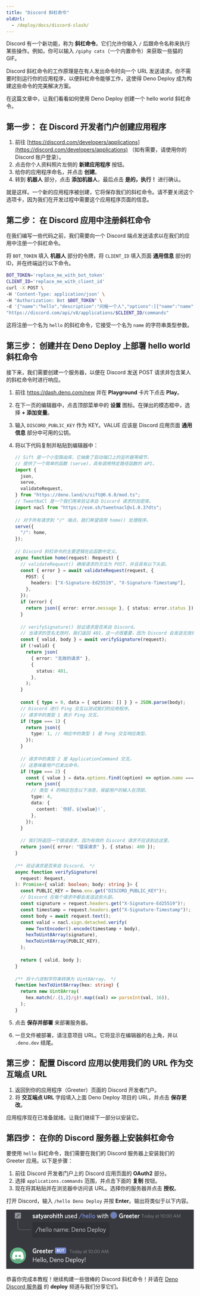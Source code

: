 ```yaml
---
title: "Discord 斜杠命令"
oldUrl:
  - /deploy/docs/discord-slash/
---
```


Discord 有一个新功能，称为 **斜杠命令**。它们允许你输入 `/` 后跟命令名称来执行某些操作。例如，你可以输入 `/giphy cats`（一个内置命令）来获取一些猫的 GIF。

Discord 斜杠命令的工作原理是在有人发出命令时向一个 URL 发送请求。你不需要时刻运行你的应用程序，以便斜杠命令能够工作，这使得 Deno Deploy 成为构建这些命令的完美解决方案。

在这篇文章中，让我们看看如何使用 Deno Deploy 创建一个 hello world 斜杠命令。

## **第一步：** 在 Discord 开发者门户创建应用程序

1. 前往 [https://discord.com/developers/applications](https://discord.com/developers/applications) （如有需要，请使用你的 Discord 账户登录）。
2. 点击你个人资料照片左侧的 **新建应用程序** 按钮。
3. 给你的应用程序命名，并点击 **创建**。
4. 转到 **机器人** 部分，点击 **添加机器人**，最后点击 **是的，执行！** 进行确认。

就是这样。一个新的应用程序被创建，它将保存我们的斜杠命令。请不要关闭这个选项卡，因为我们在开发过程中需要这个应用程序页面的信息。

## **第二步：** 在 Discord 应用中注册斜杠命令

在我们编写一些代码之前，我们需要向一个 Discord 端点发送请求以在我们的应用中注册一个斜杠命令。

将 `BOT_TOKEN` 填入 **机器人** 部分的令牌，将 `CLIENT_ID` 填入页面 **通用信息** 部分的 ID，并在终端运行以下命令。

```sh
BOT_TOKEN='replace_me_with_bot_token'
CLIENT_ID='replace_me_with_client_id'
curl -X POST \
-H 'Content-Type: application/json' \
-H "Authorization: Bot $BOT_TOKEN" \
-d '{"name":"hello","description":"问候一个人","options":[{"name":"name","description":"人的名字","type":3,"required":true}]}' \
"https://discord.com/api/v8/applications/$CLIENT_ID/commands"
```

这将注册一个名为 `hello` 的斜杠命令，它接受一个名为 `name` 的字符串类型参数。

## **第三步：** 创建并在 Deno Deploy 上部署 hello world 斜杠命令

接下来，我们需要创建一个服务器，以便在 Discord 发送 POST 请求并包含某人的斜杠命令时进行响应。

1. 前往 https://dash.deno.com/new 并在 **Playground** 卡片下点击 **Play**。
2. 在下一页的编辑器中，点击顶部菜单中的 **设置** 图标。在弹出的模态框中，选择 **+ 添加变量**。
3. 输入 `DISCORD_PUBLIC_KEY` 作为 KEY。VALUE 应该是 Discord 应用页面 **通用信息** 部分中可用的公钥。
4. 将以下代码复制并粘贴到编辑器中：

   ```ts
   // Sift 是一个小型路由库，它抽象了启动端口上的监听器等细节，
   // 提供了一个简单的函数 (serve)，具有调用特定路径函数的 API。
   import {
     json,
     serve,
     validateRequest,
   } from "https://deno.land/x/sift@0.6.0/mod.ts";
   // TweetNaCl 是一个我们用来验证来自 Discord 请求的加密库。
   import nacl from "https://esm.sh/tweetnacl@v1.0.3?dts";

   // 对于所有请求到 "/" 端点，我们希望调用 home() 处理程序。
   serve({
     "/": home,
   });

   // Discord 斜杠命令的主要逻辑在此函数中定义。
   async function home(request: Request) {
     // validateRequest() 确保请求的方法为 POST，并且具有以下头部。
     const { error } = await validateRequest(request, {
       POST: {
         headers: ["X-Signature-Ed25519", "X-Signature-Timestamp"],
       },
     });
     if (error) {
       return json({ error: error.message }, { status: error.status });
     }

     // verifySignature() 验证请求是否来自 Discord。
     // 当请求的签名无效时，我们返回 401，这一点很重要，因为 Discord 会发送无效的请求来测试我们的验证。
     const { valid, body } = await verifySignature(request);
     if (!valid) {
       return json(
         { error: "无效的请求" },
         {
           status: 401,
         },
       );
     }

     const { type = 0, data = { options: [] } } = JSON.parse(body);
     // Discord 进行 Ping 交互以测试我们的应用程序。
     // 请求中的类型 1 表示 Ping 交互。
     if (type === 1) {
       return json({
         type: 1, // 响应中的类型 1 是 Pong 交互响应类型。
       });
     }

     // 请求中的类型 2 是 ApplicationCommand 交互。
     // 这意味着用户已发出命令。
     if (type === 2) {
       const { value } = data.options.find((option) => option.name === "name");
       return json({
         // 类型 4 的响应包含以下消息，保留用户的输入在顶部。
         type: 4,
         data: {
           content: `你好，${value}!`,
         },
       });
     }

     // 我们将返回一个错误请求，因为有效的 Discord 请求不应该到达这里。
     return json({ error: "错误请求" }, { status: 400 });
   }

   /** 验证请求是否来自 Discord。 */
   async function verifySignature(
     request: Request,
   ): Promise<{ valid: boolean; body: string }> {
     const PUBLIC_KEY = Deno.env.get("DISCORD_PUBLIC_KEY")!;
     // Discord 在每个请求中都会发送这些头部。
     const signature = request.headers.get("X-Signature-Ed25519")!;
     const timestamp = request.headers.get("X-Signature-Timestamp")!;
     const body = await request.text();
     const valid = nacl.sign.detached.verify(
       new TextEncoder().encode(timestamp + body),
       hexToUint8Array(signature),
       hexToUint8Array(PUBLIC_KEY),
     );

     return { valid, body };
   }

   /** 将十六进制字符串转换为 Uint8Array。 */
   function hexToUint8Array(hex: string) {
     return new Uint8Array(
       hex.match(/.{1,2}/g)!.map((val) => parseInt(val, 16)),
     );
   }
   ```

5. 点击 **保存并部署** 来部署服务器。
6. 一旦文件被部署，请注意项目 URL。它将显示在编辑器的右上角，并以 `.deno.dev` 结尾。

## **第三步：** 配置 Discord 应用以使用我们的 URL 作为交互端点 URL

1. 返回到你的应用程序（Greeter）页面的 Discord 开发者门户。
2. 将 **交互端点 URL** 字段填入上面 Deno Deploy 项目的 URL，并点击 **保存更改**。

应用程序现在已准备就绪。让我们继续下一部分以安装它。

## **第四步：** 在你的 Discord 服务器上安装斜杠命令

要使用 `hello` 斜杠命令，我们需要在我们的 Discord 服务器上安装我们的 Greeter 应用。以下是步骤：

1. 前往 Discord 开发者门户上的 Discord 应用页面的 **OAuth2** 部分。
2. 选择 `applications.commands` 范围，并点击下面的 **复制** 按钮。
3. 现在将其粘贴并在浏览器中访问该 URL。选择你的服务器并点击 **授权**。

打开 Discord，输入 `/hello Deno Deploy` 并按 **Enter**。输出将类似于以下内容。

![Hello, Deno Deploy!](../docs-images/discord-slash-command.png)

恭喜你完成本教程！继续构建一些很棒的 Discord 斜杠命令！并请在 [Deno Discord 服务器](https://discord.gg/deno) 的 **deploy** 频道与我们分享它们。